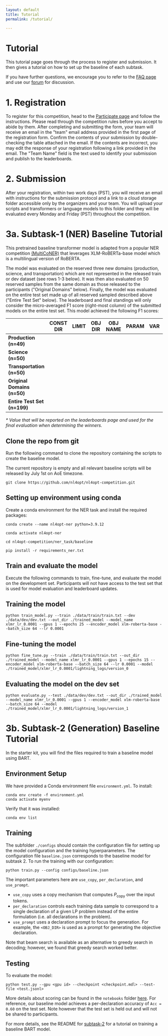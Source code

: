```yaml
---
layout: default
title: Tutorial
permalink: /tutorial/

---
```


# Tutorial

This tutorial page goes through the process to register and submission. It then gives a tutorial on how to set up the baseline of each subtask.

If you have further questions, we encourage you to refer to the [FAQ page](https://nl4opt.github.io/faq/) and use our [forum](https://github.com/nl4opt/nl4opt/discussions) for discussion.

# 1. Registration

To register for this competition, head to the [Participate page](https://nl4opt.github.io/participate/) and follow the instructions. Please read through the competition rules before you accept to abide by them. After completing and submitting the form, your team will receive an email in the "team" email address provided in the first page of the registration form. Confirm the contents of your submission by double-checking the table attached in the email. If the contents are incorrect, you may edit the response of your registration following a link provided in the email. The "Team Name" field is the text used to identify your submission and publish to the leaderboards.

# 2. Submission

After your registration, within two work days (PST), you will receive an email with instructions for the submission protocol and a link to a cloud storage folder accessible only by the organizers and your team. You will upload your scripts and transformers or language models to this folder and they will be evaluated every Monday and Friday (PST) throughout the competition.

# 3a. Subtask-1 (NER) Baseline Tutorial

This pretrained baseline transformer model is adapted from a popular NER competition [(MultiCoNER)](https://multiconer.github.io/) that leverages XLM-RoBERTa-base model which is a multilingual version of RoBERTA.

The model was evaluated on the reserved three new domains (production, science, and transportation) which are not represented in the released train or dev dataset (see rows 1-3 below). It was then also evaluated on 50 reserved samples from the same domain as those released to the participants ("Original Domains" below). Finally, the model was evaluated on the entire test set made up of all reserved sampled described above ("Entire Test Set" below). The leaderboard and final standings will only consider the micro-averaged F1 score (right-most column) of the submitted models on the entire test set. This model achieved the following F1 scores:

|                                | CONST<br/>DIR | LIMIT | OBJ<br/>DIR | OBJ<br/>NAME | PARAM | VAR | MICRO<br/>AVG |
| ------------------------------ | ------------- | ----- | ----------- | ------------ | ----- | --- | ------------- |
| **Production<br>(n=49)**       |               |       |             |              |       |     |               |
| **Science<br>(n=50)**          |               |       |             |              |       |     |               |
| **Transportation<br>(n=50)**   |               |       |             |              |       |     |               |
| **Original Domains<br>(n=50)** |               |       |             |              |       |     |               |
| **Entire Test Set<br>(n=199)** |               |       |             |              |       |     | \*            |

*\* Value that will be reported on the leaderboards page and used for the final evaluation when determining the winners.*

## Clone the repo from git

Run the following command to clone the repository containing the scripts to create the baseline model.

The current repository is empty and all relevant baseline scripts will be released by July 1st on AoE timezone.

`git clone https://github.com/nl4opt/nl4opt-competition.git`

## Setting up environment using conda

Create a conda environment for the NER task and install the required packages:

`conda create --name nl4opt-ner python=3.9.12`

`conda activate nl4opt-ner`

`cd nl4opt-competition/ner_task/baseline`

`pip install -r requirements_ner.txt`

## Train and evaluate the model

Execute the following commands to train, fine-tune, and evaluate the model on the development set. Participants will not have access to the test set that is used for model evaluation and leaderboard updates.

## Training the model

`python train_model.py --train ./data/train/train.txt --dev ./data/dev/dev.txt --out_dir ./trained_model --model_name xlmr_lr_0.0001 --gpus 1 --epochs 25 --encoder_model xlm-roberta-base --batch_size 64 --lr 0.0001`

## Fine-tuning the model

`python fine_tune.py --train ./data/train/train.txt --out_dir ./trained_model --model_name xlmr_lr_0.0001 --gpus 1 --epochs 15 --encoder_model xlm-roberta-base --batch_size 64 --lr 0.0001 --model ./trained_model/xlmr_lr_0.0001/lightning_logs/version_0`

## Evaluating the model on the dev set

`python evaluate.py --test ./data/dev/dev.txt --out_dir ./trained_model --model_name xlmr_lr_0.0001 --gpus 1 --encoder_model xlm-roberta-base --batch_size 64 --model ./trained_model/xlmr_lr_0.0001/lightning_logs/version_1`

# 3b. Subtask-2 (Generation) Baseline Tutorial

In the starter kit, you will find the files required to train a baseline model using BART.
## Environment Setup
We have provided a Conda environment file `environment.yml`. To install:

```
conda env create -f environment.yml
conda activate myenv
```

Verify that it was installed:
```
conda env list
```

## Training
The subfolder `./configs` should contain the configuration file for setting up the model configuration and the training hyperparameters. The configuration file `baseline.json` corresponds to the baseline model for subtask 2. To run the training with our configuration:

```
python train.py --config configs/baseline.json
```

The important parameters here are `use_copy`, `per_declaration`,  and `use_prompt`. 

- `use_copy` uses a copy mechanism that computes $P_\text{copy}$ over the input tokens. 
- `per_declaration` controls each training data sample to correspond to a single declaration of a given LP problem instead of the entire formulation (i.e. all declarations in the problem).
- `use_prompt` uses a declaration prompt to focus the generation. For example, the `<OBJ_DIR>` is used as a prompt for generating the objective declaration.

Note that beam search is available as an alternative to greedy search in decoding; however, we found that greedy search worked better.

## Testing
To evaluate the model:
```
python test.py --gpu <gpu id> --checkpoint <checkpoint.mdl> --test-file <test.jsonl>
```
More details about scoring can be found in the `notebooks` folder [here](/notebooks/demo.ipynb). For reference, our baseline model achieves a per-declaration accuracy of `Acc = 0.60` on the test set. Note however that the test set is held out and will not be shared to participants.


For more details, see the README for [subtask-2](https://github.com/nl4opt/nl4opt-subtask2-baseline) for a tutorial on training a baseline BART model.
